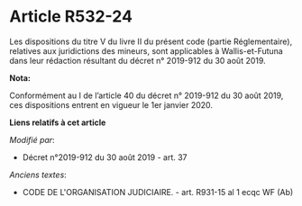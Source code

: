 # Article R532-24

Les dispositions du titre V du livre II du présent code (partie Réglementaire), relatives aux juridictions des mineurs, sont
applicables à    Wallis-et-Futuna dans leur rédaction résultant du <a Date_Texte="20190830" Identifiant_Texte="2019-912"
Nature_Texte="Decret" Type="citation" TypeBalise="RENVOI" _status="open" id="808" name="808" />décret n° 2019-912 du 30 août
2019<a Date_Texte="20190830" Identifiant_Texte="2019-912" Nature_Texte="Decret" Type="citation" TypeBalise="RENVOI"
_status="close" id="808" name="808" />.

**Nota:**

Conformément au I de l’article 40 du décret n° 2019-912 du 30 août 2019, ces dispositions entrent en vigueur le 1er janvier
2020.

**Liens relatifs à cet article**

_Modifié par_:

  - Décret n°2019-912 du 30 août 2019 - art. 37

_Anciens textes_:

  - CODE DE L'ORGANISATION JUDICIAIRE. - art. R931-15 al 1 ecqc WF (Ab)
